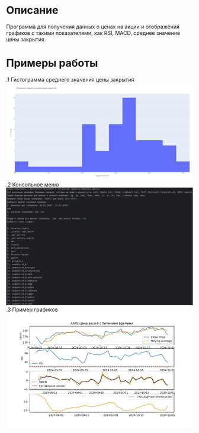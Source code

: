 # Описание
Программа для получения данных о ценах на акции и отображения графиков с такими показателями, как RSI, MACD, среднее значение цены закрытия.

# Примеры работы
.1 Гистограмма среднего значения цены закрытия <br />
![Изображение 1](./examles/hist.jpg)
.2 Консольное меню <br />
![Изображение 2](./examles/console.jpg)
.3 Пример графиков <br />
![Изображение 3](./examles/example.jpg)
